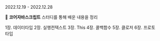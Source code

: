 2022.12.19 - 2022.12.28

🐯 **코어자바스크립트** 스터디를 통해 배운 내용을 정리


1장. 데이터타입
2장. 실행컨텍스트
3장. This
4장. 콜백함수
5장. 클로저
6장. 프로토타입